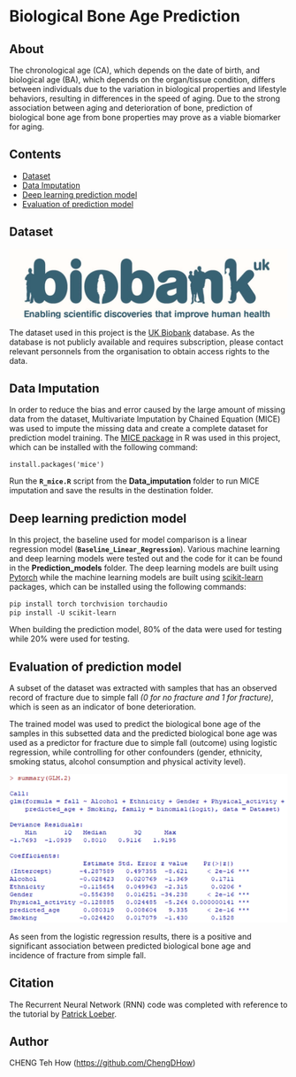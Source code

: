 # Biological Bone Age Prediction

## About
The chronological age (CA), which depends on the date of birth, and biological age (BA), which depends on the organ/tissue condition, differs between individuals due to the variation in biological properties and lifestyle behaviors, resulting in differences in the speed of aging. Due to the strong association between aging and deterioration of bone, prediction of biological bone age from bone properties may prove as a viable biomarker for aging.

## Contents
- [Dataset](https://github.com/ChengDHow/Biological-Bone-Age-Prediction/tree/main#dataset)
- [Data Imputation](https://github.com/ChengDHow/Biological-Bone-Age-Prediction/tree/main#data-imputation)
- [Deep learning prediction model](https://github.com/ChengDHow/Biological-Bone-Age-Prediction/tree/main#deep-learning-prediction-model)
- [Evaluation of prediction model](https://github.com/ChengDHow/Biological-Bone-Age-Prediction/tree/main#evaluation-of-prediction-model)

## Dataset

![UKB logo](/assets/images/UKB_logo.jpg)

The dataset used in this project is the [UK Biobank](https://www.ukbiobank.ac.uk/) database. As the database is not publicly available and requires subscription, please contact relevant personnels from the organisation to obtain access rights to the data.

## Data Imputation
In order to reduce the bias and error caused by the large amount of missing data from the dataset, Multivariate Imputation by Chained Equation (MICE) was used to impute the missing data and create a complete dataset for prediction model training. The [MICE package](https://cran.r-project.org/web/packages/mice/index.html) in R was used in this project, which can be installed with the following command:
    
    install.packages('mice')
Run the **`R_mice.R`** script from the **Data_imputation** folder to run MICE imputation and save the results in the destination folder.


## Deep learning prediction model
In this project, the baseline used for model comparison is a linear regression model (**`Baseline_Linear_Regression`**). Various machine learning and deep learning models were tested out and the code for it can be found in the **Prediction_models** folder. The deep learning models are built using [Pytorch](https://pytorch.org/) while the machine learning models are built using [scikit-learn](https://scikit-learn.org/stable/) packages, which can be installed using the following commands:
        
    pip install torch torchvision torchaudio
    pip install -U scikit-learn

When building the prediction model, 80% of the data were used for testing while 20% were used for testing.

## Evaluation of prediction model
A subset of the dataset was extracted with samples that has an observed record of fracture due to simple fall *(0 for no fracture and 1 for fracture)*, which is seen as an indicator of bone deterioration.
<p>The trained model was used to predict the biological bone age of the samples in this subsetted data and the predicted biological bone age was used as a predictor for fracture due to simple fall (outcome) using logistic regression, while controlling for other confounders (gender, ethnicity, smoking status, alcohol consumption and physical activity level).</p>

![logistic regression](/assets/images/Logistic_regression_results.png)

As seen from the logistic regression results, there is a positive and significant association between predicted biological bone age and incidence of fracture from simple fall.

## Citation
The Recurrent Neural Network (RNN) code was completed with reference to the tutorial by [Patrick Loeber](https://github.com/patrickloeber). 

## Author
CHENG Teh How (https://github.com/ChengDHow)

